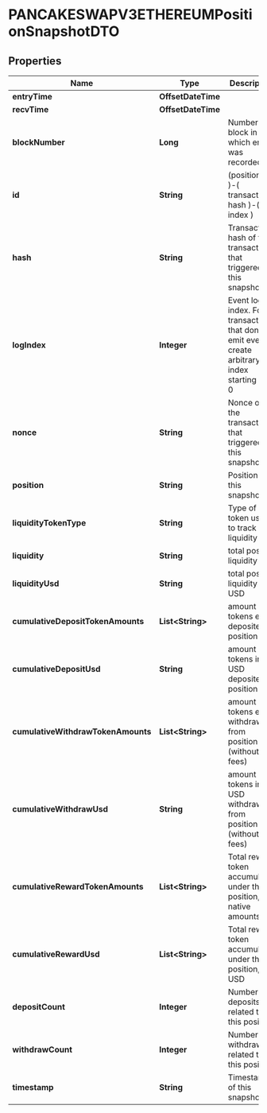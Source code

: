 

# PANCAKESWAPV3ETHEREUMPositionSnapshotDTO



## Properties

| Name | Type | Description | Notes |
|------------ | ------------- | ------------- | -------------|
|**entryTime** | **OffsetDateTime** |  |  [optional] |
|**recvTime** | **OffsetDateTime** |  |  [optional] |
|**blockNumber** | **Long** | Number of block in which entity was recorded. |  [optional] |
|**id** | **String** |  (position id )-( transaction hash )-( log index )  |  [optional] |
|**hash** | **String** | Transaction hash of the transaction that triggered this snapshot |  [optional] |
|**logIndex** | **Integer** | Event log index. For transactions that don&#39;t emit event, create arbitrary index starting from 0 |  [optional] |
|**nonce** | **String** | Nonce of the transaction that triggered this snapshot |  [optional] |
|**position** | **String** | Position of this snapshot |  [optional] |
|**liquidityTokenType** | **String** | Type of token used to track liquidity |  [optional] |
|**liquidity** | **String** | total position liquidity |  [optional] |
|**liquidityUsd** | **String** | total position liquidity in USD |  [optional] |
|**cumulativeDepositTokenAmounts** | **List&lt;String&gt;** | amount of tokens ever deposited to position |  [optional] |
|**cumulativeDepositUsd** | **String** | amount of tokens in USD deposited to position |  [optional] |
|**cumulativeWithdrawTokenAmounts** | **List&lt;String&gt;** | amount of tokens ever withdrawn from position (without fees) |  [optional] |
|**cumulativeWithdrawUsd** | **String** | amount of tokens in USD withdrawn from position (without fees) |  [optional] |
|**cumulativeRewardTokenAmounts** | **List&lt;String&gt;** | Total reward token accumulated under this position, in native amounts |  [optional] |
|**cumulativeRewardUsd** | **List&lt;String&gt;** | Total reward token accumulated under this position, in USD |  [optional] |
|**depositCount** | **Integer** | Number of deposits related to this position |  [optional] |
|**withdrawCount** | **Integer** | Number of withdrawals related to this position |  [optional] |
|**timestamp** | **String** | Timestamp of this snapshot |  [optional] |



